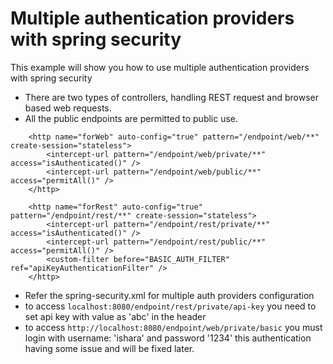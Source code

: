# Multiple authentication providers with spring security

This example will show you how to use multiple authentication providers with spring security

- There are two types of controllers, handling REST request and browser based web requests.
- All  the public endpoints are permitted to public use.

```
    <http name="forWeb" auto-config="true" pattern="/endpoint/web/**" create-session="stateless">
        <intercept-url pattern="/endpoint/web/private/**" access="isAuthenticated()" />
        <intercept-url pattern="/endpoint/web/public/**" access="permitAll()" />
    </http>
```

```
    <http name="forRest" auto-config="true" pattern="/endpoint/rest/**" create-session="stateless">
        <intercept-url pattern="/endpoint/rest/private/**" access="isAuthenticated()" />
        <intercept-url pattern="/endpoint/rest/public/**" access="permitAll()" />
        <custom-filter before="BASIC_AUTH_FILTER" ref="apiKeyAuthenticationFilter" />
    </http>
```

- Refer the spring-security.xml for multiple auth providers configuration
- to access ``localhost:8080/endpoint/rest/private/api-key`` you need to set api key with value as 'abc' in the header
- to access ``http://localhost:8080/endpoint/web/private/basic`` you must login with username: 'ishara' and password '1234'
this authentication having some issue and will be fixed later.
 	
 	
    